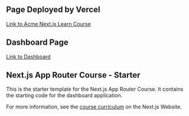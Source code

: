 ## Page Deployed by Vercel

[Link to Acme Next.js Learn Course](https://nextjs-dashboard-2024-steel.vercel.app/)

## Dashboard Page

[Link to Dashboard](https://nextjs-dashboard-2024-steel.vercel.app/dashboard)

## Next.js App Router Course - Starter

This is the starter template for the Next.js App Router Course. It contains the starting code for the dashboard application.

For more information, see the [course curriculum](https://nextjs.org/learn) on the Next.js Website.
